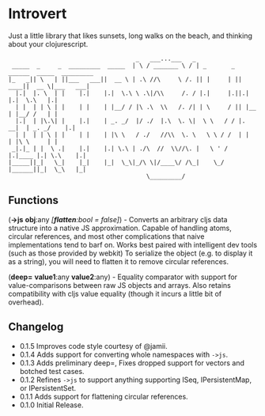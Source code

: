 Introvert
==============
Just a little library that likes sunsets, long walks on the beach, and thinking about your clojurescript.

                                        _   ___...___   _
     _____  _     _  _________  _____  | \ / _______ \ / | _       _  ______  _____  _________
    |_   _|| \   | ||___   ___||  __ \ | .\ //\     \ /. || |     | ||  ____||  __ \|___   ___|
      |.|  |. \  | |    |.|    |.|  \.\ \ .\|/\\     /. / |.|     |.||.|     |.|  \.\   |.|
      | |  | | \ | |    | |    | |__/ / |\ .\  \\   /. /| | \     / || |__   | |__/ /   | |
      |.|  | |\.\| |    |.|    | _. _/  |/ ./  |.\  \. \|  \ \   / / |. __|  | _. _/    |.|
      | |  | | \ | |    | |    | |\ \   / ./   //\\  \. \   \ \ / /  | |     | |\ \     | |
     _|.|_ | |  \ .|    |.|    |.| \.\ | ./\  //  \\//\. |   \ ' /   |.|____ |.| \.\    |.|
    |_____||_|   \_|    |_|    |_|  \_\|_/\ \|/____\/ /\_|    \_/    |______||_|  \_\   |_|
                                           \_________/


## Functions
(**->js** **obj**:any _[**flatten**:bool = false]_) - Converts an arbitrary cljs data structure into a native JS approximation. Capable of handling atoms, circular references, and most other complications that naive implementations tend to barf on. Works best paired with intelligent dev tools (such as those provided by webkit) To serialize the object (e.g. to display it as a string), you will need to flatten it to remove circular references.

(**deep=** **value1**:any **value2**:any) - Equality comparator with support for value-comparisons between raw JS objects and arrays. Also retains compatibility with cljs value equality (though it incurs a little bit of overhead).

## Changelog
* 0.1.5 Improves code style courtesy of @jamii.
* 0.1.4 Adds support for converting whole namespaces with `->js`.
* 0.1.3 Adds preliminary deep=, Fixes dropped support for vectors and botched test cases.
* 0.1.2 Refines `->js` to support anything supporting ISeq, IPersistentMap, or IPersistentSet.
* 0.1.1 Adds support for flattening circular references.
* 0.1.0 Initial Release.
